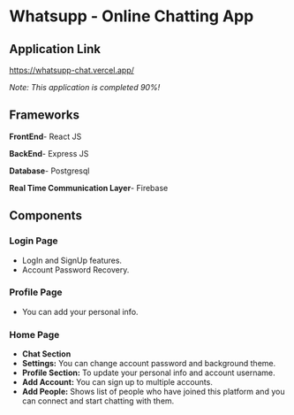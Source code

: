 
# Whatsupp - Online Chatting App
## Application Link
https://whatsupp-chat.vercel.app/

*Note: This application is completed 90%!*

## Frameworks 
**FrontEnd**- React JS

**BackEnd**- Express JS

**Database**- Postgresql

**Real Time Communication Layer**- Firebase 








## Components
### Login Page 
- LogIn and SignUp features.
- Account Password Recovery.
### Profile Page 
- You can add your personal info.
### Home Page 
- **Chat Section**
- **Settings:** You can change account password and background theme.
- **Profile Section:** To update your personal info and account username.
- **Add Account:** You can sign up to multiple accounts.
- **Add People:** Shows list of people who have joined this platform and you can connect and start chatting with them.


